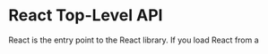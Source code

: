 # React Top-Level API

React is the entry point to the React library. If you load React from a <script> tag, these top-level APIs are available on the React global. If you use ES6 with npm, you can write import React from 'react'. If you use ES5 with npm, you can write var React = require('react').

## Overview

Components

React components let you split the UI into independent, reusable pieces, and think about each piece in isolation. React components can be defined by subclassing React.Component of React.PureComponent.

If you don't use ES6 calsses, you may use the create-react-class module in stead. See Using React without ES6 for more information.

React components can be defined as functions which can be wrapped:

React.memo

## Cerateing React Elements

We recommend using JSX to describe what your UI should look like, Each JSX elements is just syntactic sugar for calling React.createElement(). You will not typically invoke the following methods directly if you are using JSX.

createElement()
createFactory()

See Using React without JSX for more information.

## Transforming Elements

React provides several APIs for manipulating elements:

- cloneElement()
- isValidElement()
- React.Children

## Fragments

React also provides a component for rendering multiple elements without a wrapper.

- React.Fragment

## Refs

- React.createRef
- React.forwardRef

## Suspense

Suspense lets components "wait" for something, before rendering. Today, Suspense only supports one use case: Loading components dynamically with React.lazy. In the future, it will support other use cases like data fetching.

- React.lazy
- React.Suspense

## hooks

Hooks are a new addition in React 16.8. They let you use state and other React features without writing a class. Hooks have a dedicated docs section and a separate API reference:

## Reference

## React.Component

React.Component is the base calss for React components when they are defined using ES6 class:

```jsx
class Greeting extends React.Component {
  render() {
    return <h1>Hello, {this.props.name}</h1>;
  }
}
```

See the React.Component API Reference for a list of methods and properties related to the base React.Component class.

## React.PureComponent

React.PureComponent is similar to React.Component. The difference between them is that React.Component doesn't implement shouldComponentUpdate(), but React.PureComponent implements it with a shallow prop and state comparison.

If your React component's render() function renders the some result given the same props and state, you can use React.PureComponent for a performance boost in some cases.

> ## Note
>
> React.PureComponent't shouldComponentUpdate() only shallowly compares the objects. If these contain complex data structures, it may produce false-negatives for deeper differences. Only extend PureComponent when you expect to have simple props and state, or use forceUpate() when you know deep data structures have changed. Or, consider using immutable objects to facilitate fast comparisons of nested data.
>
> Furthermore, React.PureComponent's shouldComponentUpdate() skips prop updates for the whole component subtree. Make sure all the children components are also 'Pure'.

## React.memo

```jsx
const MyComponent = React.memo(function MyComponent(props) {
  // render using props
});
```

React.memo is a higher order component. It's similar to React.PureComponent but for function components instead of classes.

If you function component renders the result given the same props, you can wrap it in a call to React.memo for a performance boost in some cases by memoizing the result. This means that React will skip rendering the component, and reuse the last rendered result.

React.memo only checks for prop changes. If you function component wrapped in React.memo has a useState or useContext Hook in its implementation, it will still rerender when state or context change.

By default it will only shallowly compare complex objects in the props object. If you want control over the comparison, you can also provide a custom comparison function as the second argument.

```jsx
function MyComponent(props) {
  // render using props
}

function areEqual(prevProps, nextProps) {
  /*
    return true if passing nextProps to render would return the same result as passing prevProps to render, otherwise return false
  */
}

export default React.memo(MyComponent, areEqual);
```

This method only exists as a performance optimization. Do not rely on it to "prevent" a render, as this can lead to bugs.

> ## Note
>
> Unlike the shouldComponentUpdate() method on class components, the areEqual function returns true if the props are equal and false if the props are not equal. This is the inverse from shouldComponentUpdate.

## createElement()

```jsx
React.createElement(type, [props], [...children]);
```

Create and return a new React element of the given type. The type argument can be either a tag name string (such as 'div' or 'span'), a React component type (a class or a function), or a React fragment type.

Code writen with JSX will be converted to use React.createElement(). You will not typically invoke React.createElement() directly if you are using JSX. See React Without JSX to learn more.

## cloneElement()

```jsx
React.cloneElement(element, [props], [...children]);
```

Clone and return a new React element using element as the starting point. The resulting element will have the original element's props with the new porps merged in shallowly. New children will replace existing children. key and ref from the original element will be preserved.

React.cloneElement() is almost equivalent to:

```jsx
<element.type {...element.props} {...props}>
  {children}
</element.type>
```

However, it also preserves refs. This means that if you get a child with a ref on it, you won't accidentally steal it from your ancestor. You will get the same ref attached to your new element.

This API was introduced as a replacement of the deprecated React.addons.cloneWithProps().

## createFactory()

```jsx
React.createFactory(type);
```

Return a function that produces React elements of a given type. Like React.createElement(), the type argument can be either a tag name string (such as 'div' or 'span'), a React component type (a class or a function), or a React fragment type.

This helper is considered legacy, and we encourage you to either use JSX of use React.createElement() directly instead.

You will not typically invoke React.createFactory() directly if you are using JSX. See React without JSX to learn more.

## isValidElement()

```jsx
React.isValidElement(object);
```

Verifies the object is a React element. Returns true or false.

## React.Children

React.Children provides utilities for dealing with the this.props.children opaque data structure.

### React.Children.map

```jsx
React.Children.map(children, function[(thisArg)])
```

Invokes a function on every immediate child contained within children with this set to thisArg. If children is an array it will be traversed and the function will be called for each child in the array. If children is null or undefined, this method will return null or undefined rather than an array.

> ## Note
>
> If children is a Fragment it will be treated as a single child and not traversed.

### React.Children.forEach

```jsx
React.Children.forEach(children, function[(thisArg)])
```

Like React.Children.map() but does not return an array.

### React.Children.count

```jsx
React.Children.count(children);
```

Returns the total number of components in children, equal to the number of times that a callback passed to map or forEach would be invoked.

### React.Children.only

```jsx
React.Children.only(children);
s;
```

Verifies that children has only one child (a React element) and returns it. Otherwise this method throws an error.

> ## Note:
>
> React.Children.only() does not accept the return value of React.Children.map() beacause it is an array rather than a React element.

### React.Children.toArray

```jsx
React.Children.toArray(children);
```

Returns the children opaque date structure ad a flat array with keys assigned to each child. Useful if you want to manipulate collections of children in your render methods, especially if you want to reorder or slice this.props.children before passing it down.

> ## Note:
>
> React.Children.toArray() changes keys to preserve the semantics of nested arrays when flattening lists of children. That is, toArray prefixes each key in the returned array so that each element's key is scoped to input array containing it.

## React.Fragment

The React.Fragment component lets you return multiple elements in a render() method without creating an additional DOM element:

```jsx
render() {
  return (
    <React.Fragment>
      Some text.
      <h2>A heading</h2>
    </React.Fragment>
  )
}
```

You can also use it with the shorthand <></> syntax. For more information, see React v16.2.0: Improved Support for Fragments.

## React.createRef

React.createRef creates a ref that can be attached to React elements via the ref attribute.

```jsx
class MyComponent extends React.Component {
  constructor(props) {
    super(props);

    this.inputRef = React.createRef();
  }

  render() {
    return <input type="text" ref={this.inputRef} />;
  }

  componentDidMount() {
    this.inputRef.current.focus();
  }
}
```

## React.forwardRef

React.forwardRef creates a React component that forwards the ref attribute it receives to another component below in the tree. This technique is not very common but is particularyly useful in two scenarios:

- Forwarding refs to DOM components
- Forwarding refs in higher-order-components

React.forwardRef accepts a rendering function as an argument. React will call this function with props and ref as two arguments. This function ashould return a React node.

```jsx
const FancyButton = React.forwardRef({props, ref} => {
  <button ref={ref} className="FancyButton">
    {props.children}
  </button>
});

// You can now get a ref directly to the DOM button;
const ref = React.createRef();
<FancyButton ref={ref}>Click me!</FancyButton>
```

In the above example, React passes a ref given to <FancyButton ref={ref}> element as a second argument to the rendering function inside the React.forwardRef call. This rendering function pass the ref to the <button ref={ref}> element.

As a result, after React attaches the ref, ref.current will point directly to the <button> DOM element instance.

For more information, see forwarding refs.

## React.lazy

React.lazy() lets you define a component that is loaded dynamically. This helps reduce the bundle size to delay loading components that aren't used during the initial render.

You can learn how to use it from our code splliting documentation. You might also want to check out this article explaining how to use in more detail.

```jsx
// This component is loaded dynamically
const SomeComponet = React.lazy(() => import('./SomeComponent));
```

Note that rendering lazy components requires that there's <React.Suspense> component higher in the rendering tree. This is how you specify a loading indicator.

> ## Note
>
> Using React.lazy with dynamic import requires to be available in the JS environment. This requires a polyfill on IE11 and below.

## React.Suspense

React.Suspense lets you specify the loading indicator in case some components in the tree below it are not yet ready to render. Today, lazy loading components is the only use case supported by <React.Suspense>:

```jsx
// This component is loaded dynamically
const OtherComponent = React.lazy(() => import("./OtherComponent"));

function MyComponent() {
  return (
    // Displays <Spinner> until OtherComponent loads
    <React.Suspense fallback={<Spinner />}>
      <div>
        <OtherComponent />
      </div>
    </React.Suspense>
  );
}
```

It is documented in our code splitting guide. Note that lazy components can be deep inside the Suspense tree -- it doesn't have to wrap every one of them. The best practive is to place <Suspense> where you want to see a loading indicator, but to use lazy() wherver you want to do code splitting.

While this is not Supported today, in the future we plan to let Suspense handle more scenarios such as date fetching. You can read about this in our roadmap.

Note:

React.lazy() and <React.Suspense> are not yet supported by ReactDOMServer. This is a known limitation that will be resolved in the future.
